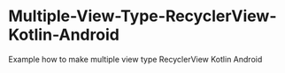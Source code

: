 # Multiple-View-Type-RecyclerView-Kotlin-Android
Example how to make multiple view type RecyclerView Kotlin Android
